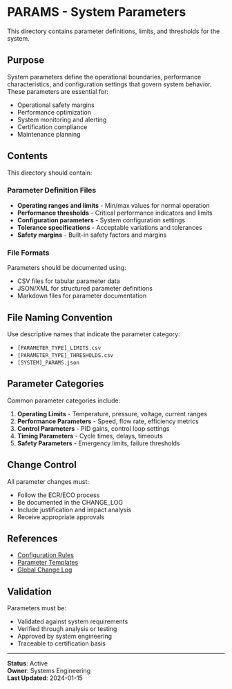 # PARAMS - System Parameters

This directory contains parameter definitions, limits, and thresholds for the system.

## Purpose

System parameters define the operational boundaries, performance characteristics, and configuration settings that govern system behavior. These parameters are essential for:
- Operational safety margins
- Performance optimization
- System monitoring and alerting
- Certification compliance
- Maintenance planning

## Contents

This directory should contain:

### Parameter Definition Files
- **Operating ranges and limits** - Min/max values for normal operation
- **Performance thresholds** - Critical performance indicators and limits
- **Configuration parameters** - System configuration settings
- **Tolerance specifications** - Acceptable variations and tolerances
- **Safety margins** - Built-in safety factors and margins

### File Formats

Parameters should be documented using:
- CSV files for tabular parameter data
- JSON/XML for structured parameter definitions
- Markdown files for parameter documentation

## File Naming Convention

Use descriptive names that indicate the parameter category:
- `[PARAMETER_TYPE]_LIMITS.csv`
- `[PARAMETER_TYPE]_THRESHOLDS.csv`
- `[SYSTEM]_PARAMS.json`

## Parameter Categories

Common parameter categories include:
1. **Operating Limits** - Temperature, pressure, voltage, current ranges
2. **Performance Parameters** - Speed, flow rate, efficiency metrics
3. **Control Parameters** - PID gains, control loop settings
4. **Timing Parameters** - Cycle times, delays, timeouts
5. **Safety Parameters** - Emergency limits, failure thresholds

## Change Control

All parameter changes must:
- Follow the ECR/ECO process
- Be documented in the CHANGE_LOG
- Include justification and impact analysis
- Receive appropriate approvals

## References

- [Configuration Rules](../../00-COMMON/RULES.md)
- [Parameter Templates](../../00-COMMON/TEMPLATES/)
- [Global Change Log](../../00-COMMON/GLOBAL_CHANGE_LOG.csv)

## Validation

Parameters must be:
- Validated against system requirements
- Verified through analysis or testing
- Approved by system engineering
- Traceable to certification basis

---

**Status**: Active  
**Owner**: Systems Engineering  
**Last Updated**: 2024-01-15
